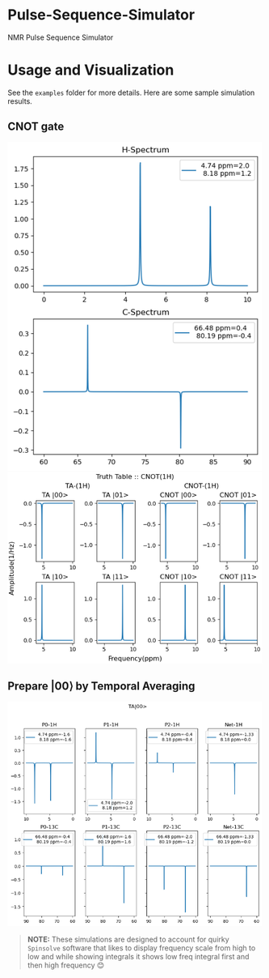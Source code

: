 # Pulse-Sequence-Simulator
NMR Pulse Sequence Simulator

# Usage and Visualization
See the `examples` folder for more details. Here are some sample simulation results.

## CNOT gate
![](./plots/cnot.png)
![](./plots/cnot_truth_table.png)

## Prepare $|00\rangle$ by Temporal Averaging
![](./plots/ta-00.png)


> **NOTE:** These simulations are designed to account for quirky `Spinsolve` software that likes to display frequency scale from high to low and while showing integrals it shows low freq integral first and then high frequency :blush: